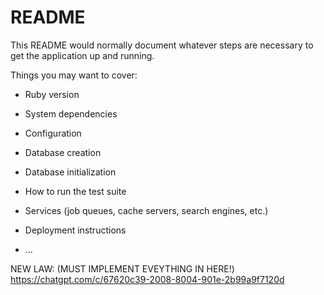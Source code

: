 # README

This README would normally document whatever steps are necessary to get the
application up and running.

Things you may want to cover:

* Ruby version

* System dependencies

* Configuration

* Database creation

* Database initialization

* How to run the test suite

* Services (job queues, cache servers, search engines, etc.)

* Deployment instructions

* ...


NEW LAW: (MUST IMPLEMENT EVEYTHING IN HERE!)
https://chatgpt.com/c/67620c39-2008-8004-901e-2b99a9f7120d
